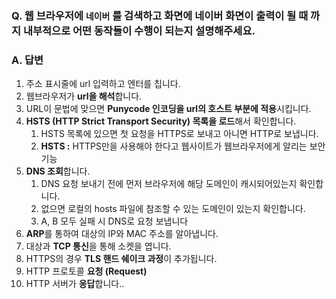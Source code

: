 ### Q. 웹 브라우저에 `네이버` 를 검색하고 화면에 네이버 화면이 출력이 될 때 까지 내부적으로 어떤 동작들이 수행이 되는지 설명해주세요.

### A. 답변 

1. 주소 표시줄에 url 입력하고 엔터를 칩니다. 
2. 웹브라우저가 **url을 해석**합니다. 
3. URL이 문법에 맞으면 **Punycode 인코딩을 url의 호스트 부분에 적용**시킵니다.
4. **HSTS (HTTP Strict Transport Security) 목록을 로드**해서 확인합니다.
    1. HSTS 목록에 있으면 첫 요청을 HTTPS로 보내고 아니면 HTTP로 보냅니다.
    2. **HSTS :** HTTPS만을 사용해야 한다고 웹사이트가 웹브라우저에게 알리는 보안 기능
5. **DNS 조회**합니다.
    1. DNS 요청 보내기 전에 먼저 브라우저에 해당 도메인이 캐시되어있는지 확인합니다.
    2. 없으면 로컬의 hosts 파일에 참조할 수 있는 도메인이 있는지 확인합니다.
    3. A, B 모두 실패 시 DNS로 요청 보냅니다
6. **ARP**를 통하여 대상의 IP와 MAC 주소를 알아냅니다.
7. 대상과 **TCP 통신**을 통해 소켓을 엽니다.
8. HTTPS의 경우 **TLS 핸드 쉐이크 과정**이 추가됩니다.
9. HTTP 프로토콜 **요청 (Request)**
10. HTTP 서버가 **응답**합니다..

